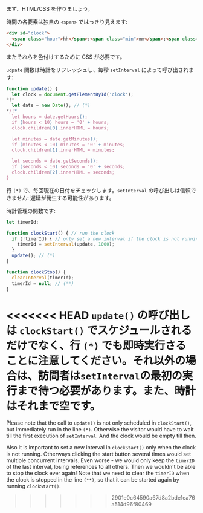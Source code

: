 まず、HTML/CSS を作りましょう。

時間の各要素は独自の `<span>` ではっきり見えます:

```html
<div id="clock">
  <span class="hour">hh</span>:<span class="min">mm</span>:<span class="sec">ss</span>
</div>
```

またそれらを色付けするために CSS が必要です。

`udpate` 関数は時計をリフレッシュし、毎秒 `setInterval` によって呼び出されます:

```js
function update() {
  let clock = document.getElementById('clock');
*!*
  let date = new Date(); // (*)
*/!*
  let hours = date.getHours();
  if (hours < 10) hours = '0' + hours;
  clock.children[0].innerHTML = hours;

  let minutes = date.getMinutes();
  if (minutes < 10) minutes = '0' + minutes;
  clock.children[1].innerHTML = minutes;

  let seconds = date.getSeconds();
  if (seconds < 10) seconds = '0' + seconds;
  clock.children[2].innerHTML = seconds;
}
```

行 `(*)` で、毎回現在の日付をチェックします。`setInterval` の呼び出しは信頼できません: 遅延が発生する可能性があります。

時計管理の関数です:

```js
let timerId;

function clockStart() { // run the clock  
  if (!timerId) { // only set a new interval if the clock is not running
    timerId = setInterval(update, 1000);
  }
  update(); // (*)
}

function clockStop() {
  clearInterval(timerId);
  timerId = null; // (**)
}
```

<<<<<<< HEAD
`update()` の呼び出しは `clockStart()` でスケジュールされるだけでなく、行 `(*)` でも即時実行さることに注意してください。それ以外の場合は、訪問者は`setInterval`の最初の実行まで待つ必要があります。また、時計はそれまで空です。
=======
Please note that the call to `update()` is not only scheduled in `clockStart()`, but immediately run in the line `(*)`. Otherwise the visitor would have to wait till the first execution of `setInterval`. And the clock would be empty till then.

Also it is important to set a new interval in `clockStart()` only when the clock is not running. Otherways clicking the start button several times would set multiple concurrent intervals. Even worse - we would only keep the `timerID` of the last interval, losing references to all others. Then we wouldn't be able to stop the clock ever again! Note that we need to clear the `timerID` when the clock is stopped in the line `(**)`, so that it can be started again by running `clockStart()`.
>>>>>>> 2901e0c64590a67d8a2bde1ea76a514d96f80469
